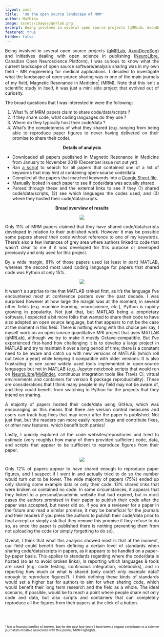 ```yaml
---
layout: post
title:  "On the open source landscape of MRM"
author: Mathieu
image: assets/images/qmrlab.png
excerpt: Being involved in several open source projects (qMRLab, AxonDeepSeg) and initiatives dealing with open science in publishing (NeuroLibre, Canadian Open Neuroscience Platform), I was curious to know what the current landscape of open source software/analysis sharing was in my own field - MR engineering for medical applications.
featured: true
hidden: false
---
```


<div style="text-align: justify"> 
<p>

Being involved in several open source projects (<a href="https://github.com/neuropoly/qMRLab" target="_blank">qMRLab</a>, <a href="https://github.com/neuropoly/axondeepseg" target="_blank">AxonDeepSeg</a>) and initiatives dealing with open science in publishing (<a href="http://neurolibre.conp.ca" target="_blank">NeuroLibre</a>, Canadian Open Neuroscience Platform), I was curious to know what the current landscape of open source software/analysis sharing was in my own field - MR engineering for medical applications. I decided to investigate what the landscape of open source sharing was in one of the main journals of my field, Magnetic Resonance in Medicine<a href="#footnote-1"><sup>1</sup></a> (MRM). Note that this isn’t a scientific study in itself, it was just a mini side project that evolved out of curiosity.

</p>

<p>

The broad questions that I was interested in were the following:

<ol>
    <li> What % of MRM papers claim to share code/data/scripts ? </li>
    <li> If they share code, what coding languages do they use ? </li>
    <li> Where do they typically host their code/data ? </li>
    <li> What’s the completeness of what they shared (e.g. ranging from being able to reproduce paper figures to never having delivered on their promise to share their code). </li>
</ol>

</p>

<p>
<center><b>Details of analysis</b></center>
</p>

<p>
<ul>
    <li> Downloaded all papers published in Magnetic Resonance in Medicine from January to November 2019 (December issue not out yet). </li>
    <li> Ran <a href="https://github.com/mathieuboudreau/pdf_parser" target="_blank">a script</a> to search for all papers that contained one of a list of keywords that may hint at containing open-source code/data. </li>
    <li> Compiled all the papers that matched keywords into a <a href="https://docs.google.com/spreadsheets/d/162YoF-tsJHcua2xgZ84AvY7sH4B3SBYAwimxSl9jWi8/edit?usp=sharing" target="_blank">Google Sheet file</a>. </li>
    <li> Manually looked in each paper to see if code/data was actually shared. </li>
    <li> Parsed through these and the external links to see if they (1) shared code/data/scripts, (2) see which languages the codes used, and (3) where they hosted their code/data/scripts. </li>
</ul>
</p>

<p>
<center><b>Broad overview of results</b></center>
</p>

<p>
<center><img src="http://qmrlab.org/assets/images/mrm_1.png"></center>
</p>

<p>
Only 11% of MRM papers claimed that they have shared code/data/scripts developed in relation to their published work. However it may be possible some papers shared their code without reference to one of my keywords. There’s also a few instances of grey area where authors linked to code that wasn’t clear to me if it was developed for this purpose or developed previously and only used for this project.
</p>

<p>
By a wide margin, 81% of those papers used (at least in part) MATLAB, whereas the second most used coding language for papers that shared code was Python at only 15%.
</p>

<p>
<center><img src="http://qmrlab.org/assets/images/mrm_2.png"></center>
</p>

<p>
It wasn’t a surprise to me that MATLAB ranked first, as it’s the language I’ve encountered most  at conference posters over the past decade. I was surprised however at how large the margin was at the moment; in several other fields (e.g. machine learning, neuroscience, etc.), Python is rapidly growing in popularity. Not just that, but MATLAB being a proprietary software, I expected a bit more folks that wanted to share their code to have also adopted an open source language, but that appears to not be the case at the moment in this field. There is nothing wrong with this choice per say, I myself work on an open source quantitative MRI project that uses MATLAB (qMRLab), although we try to make it mostly Octave-compatible. But I’ve experienced first-hand how challenging it is to develop a large project in MATLAB and try to maintain it over a long period of time; there is a constant need to be aware and catch up with new versions of MATLAB (which roll out twice a year) while keeping it compatible with older versions. It is also frustrating to see some widely used tools implemented in open-source languages but not in MATLAB (e.g. Jupyter notebook scripts that would run on <a href="http://neurolibre.conp.ca" target="_blank">NeuroLibre</a>/<a href="https://mybinder.org" target="_blank">MyBinder</a>, continuous integration tools like Travis CI, virtual environments and containers for version & package reproducibility). These are considerations that I think many people in my field may not be aware of, and they could benefit from switching to Python for the projects that they intend on sharing.
</p>

<p>
A majority of papers hosted their code/data using GitHub, which was encouraging as this means that there are version control measures and users can track bug fixes that may occur after the paper is published. Not just that, but the readers can more easily report bugs and contribute fixes, or other new features, which benefit both parties!
</p>

<p>
Lastly, I quickly explored all the code websites/repositories and tried to estimate (very roughly) how many of them provided sufficient code, data, and scripts that appear to be sufficient to reproduce figures from their paper.
</p>

<p>
<center><img src="http://qmrlab.org/assets/images/mrm_3.png"></center>
</p>

<p>
Only 12% of papers appear to have shared enough to reproduce paper figures, and I suspect if I went in and actually tried to do so the number would turn out to be lower. The wide majority of papers (75%) ended up only sharing some example data or only their code. 13% shared links that were broken or contained no code. In some circumstances, it appears that they linked to a personal/academic website that had expired, but in most cases the authors promised in their paper to publish their code after the paper was accepted, but never did so. If you are a reviewer for a paper in the future and read a similar promise, it may be beneficial for the journals and their readers if you press the authors to publish their code/data prior to final accept or simply ask that they remove this promise if they refuse to do so, as once the paper is published there is nothing preventing them from not uploading the code (or simply forgetting to do so).
</p>

<p>
Overall, I think that what this analysis showed most is that at the moment, our field could benefit from defining a certain level of standards when sharing code/data/scripts in papers, as it appears to be handled on a paper-by-paper basis. This applies to standards regarding where the code/data is hosted (so as to avoid broken links), in reporting which languages & tools are used (e.g. code testing, continuous integration, notebooks), and in reporting how much or what is shared (only code? only example data? enough to reproduce figures?). I think defining these kinds of standards would set a higher bar for authors to aim for when sharing code, which would benefit their long term research and the field as a whole. The ideal scenario, if possible, would be to reach a point where people share not only code and data, but also scripts and containers that can completely reproduce all the figures from their papers at the click of a button.
</p>

<p id="footnote-1"></p>

<br><br>

<p style="font-size:70%;">
<sup>1</sup> Not a financial conflict of interest, but for the past four years I have been a regular contributor to a science journalism initiative associated with this journal, MRM Highlights.
</p>

</div> 
